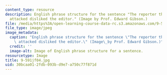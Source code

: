 ```yaml
---
content_type: resource
description: English phrase structure for the sentence "The reporter that the senator
  attacked disliked the editor." (Image by Prof. Edward Gibson.)
file: /media/https%3A/open-learning-course-data-rc.s3.amazonaws.com/9-591j-language-processing-fall-2004/30bcaa012fdb093bd9e7a750c77f871d_9-591jf04.jpg
file_type: image/jpeg
image_metadata:
  caption: "English phrase structure for the sentence \"The reporter that the senator\
    \ attacked disliked the editor.\" (Image\_by Prof. Edward Gibson.)"
  credit: ''
  image-alt: Image of English phrase structure for a sentence.
resourcetype: Image
title: 9-591jf04.jpg
uid: 30bcaa01-2fdb-093b-d9e7-a750c77f871d
---
```

